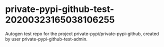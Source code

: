 # private-pypi-github-test-20200323165038106255
Autogen test repo for the project private-pypi/private-pypi-github, created by user private-pypi-github-test-admin.
